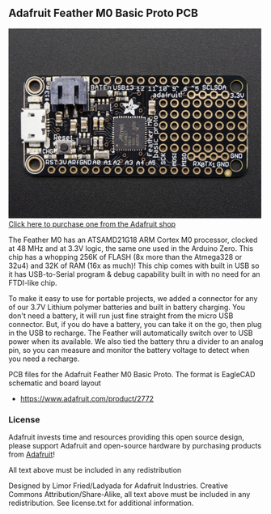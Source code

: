 ## Adafruit Feather M0 Basic Proto PCB
<a href="http://www.adafruit.com/products/2772"><img src="assets/image.jpg?raw=true" width="500px"><br/>
Click here to purchase one from the Adafruit shop</a>

The Feather M0 has an ATSAMD21G18 ARM Cortex M0 processor, clocked at 48 MHz and at 3.3V logic, the same one used in the Arduino Zero. This chip has a whopping 256K of FLASH (8x more than the Atmega328 or 32u4) and 32K of RAM (16x as much)! This chip comes with built in USB so it has USB-to-Serial program & debug capability built in with no need for an FTDI-like chip.

To make it easy to use for portable projects, we added a connector for any of our 3.7V Lithium polymer batteries and built in battery charging. You don't need a battery, it will run just fine straight from the micro USB connector. But, if you do have a battery, you can take it on the go, then plug in the USB to recharge. The Feather will automatically switch over to USB power when its available. We also tied the battery thru a divider to an analog pin, so you can measure and monitor the battery voltage to detect when you need a recharge.

PCB files for the Adafruit Feather M0 Basic Proto. The format is EagleCAD schematic and board layout
- https://www.adafruit.com/product/2772

### License

Adafruit invests time and resources providing this open source design, please support Adafruit and open-source hardware by purchasing products from [Adafruit](https://www.adafruit.com)!

All text above must be included in any redistribution

Designed by Limor Fried/Ladyada for Adafruit Industries.
Creative Commons Attribution/Share-Alike, all text above must be included in any redistribution. 
See license.txt for additional information.
